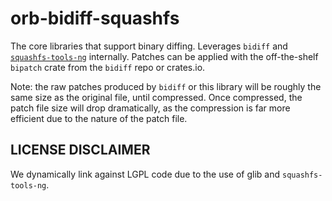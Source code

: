 # orb-bidiff-squashfs

The core libraries that support binary diffing. Leverages `bidiff` and
[`squashfs-tools-ng`][squashfs-tools-ng] internally. Patches can be applied with the
off-the-shelf `bipatch` crate from the `bidiff` repo or crates.io.

Note: the raw patches produced by `bidiff` or this library will be roughly the same
size as the original file, until compressed. Once compressed, the patch file size
will drop dramatically, as the compression is far more efficient due to the nature
of the patch file.

## LICENSE DISCLAIMER

We dynamically link against LGPL code due to the use of glib and `squashfs-tools-ng`.

[bidiff]: https://github.com/divvun/bidiff
[squashfs-tools-ng]: https://github.com/AgentD/squashfs-tools-ng
